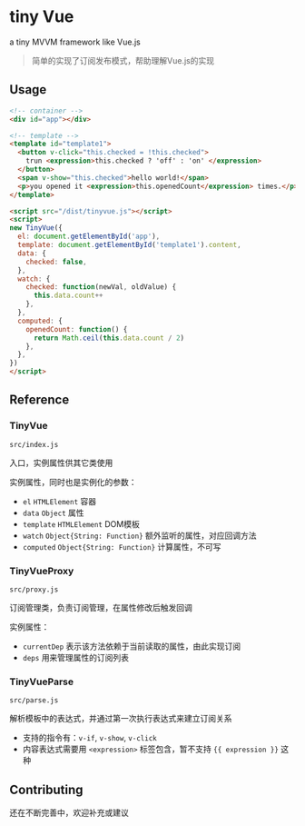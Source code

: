 # tiny Vue

a tiny MVVM framework like Vue.js

> 简单的实现了订阅发布模式，帮助理解Vue.js的实现

## Usage

```html
<!-- container -->
<div id="app"></div>

<!-- template -->
<template id="template1">
  <button v-click="this.checked = !this.checked">
    trun <expression>this.checked ? 'off' : 'on' </expression>
  </button>
  <span v-show="this.checked">hello world!</span>
  <p>you opened it <expression>this.openedCount</expression> times.</p>
</template>

<script src="/dist/tinyvue.js"></script>
<script>
new TinyVue({
  el: document.getElementById('app'),
  template: document.getElementById('template1').content,
  data: {
    checked: false,
  },
  watch: {
    checked: function(newVal, oldValue) {
      this.data.count++
    },
  },
  computed: {
    openedCount: function() {
      return Math.ceil(this.data.count / 2)
    },
  },
})
</script>
```

## Reference

### TinyVue

`src/index.js`

入口，实例属性供其它类使用

实例属性，同时也是实例化的参数：
- `el` `HTMLElement` 容器
- `data` `Object` 属性
- `template` `HTMLElement` DOM模板
- `watch` `Object{String: Function}` 额外监听的属性，对应回调方法
- `computed` `Object{String: Function}` 计算属性，不可写

### TinyVueProxy

`src/proxy.js`

订阅管理类，负责订阅管理，在属性修改后触发回调

实例属性：
- `currentDep` 表示该方法依赖于当前读取的属性，由此实现订阅
- `deps` 用来管理属性的订阅列表

### TinyVueParse

`src/parse.js`

解析模板中的表达式，并通过第一次执行表达式来建立订阅关系

- 支持的指令有：`v-if`, `v-show`, `v-click`
- 内容表达式需要用 `<expression>` 标签包含，暂不支持 `{{ expression }}` 这种

## Contributing

还在不断完善中，欢迎补充或建议
